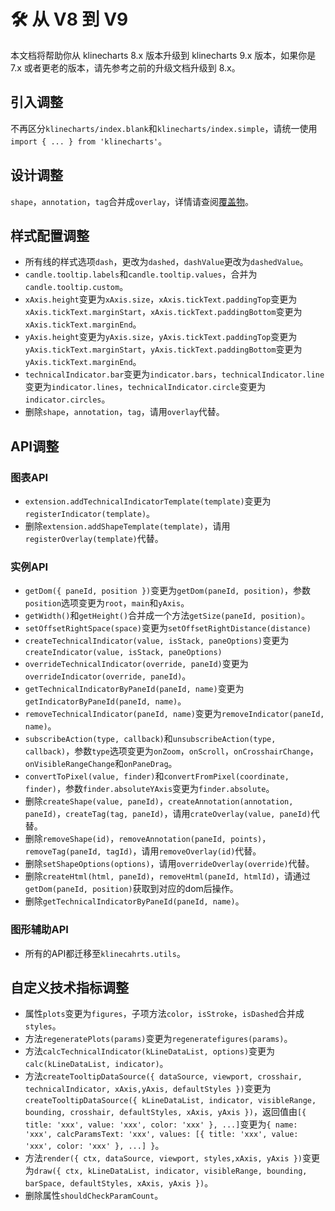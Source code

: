 # 🛠️ 从 V8 到 V9
本文档将帮助你从 klinecharts 8.x 版本升级到 klinecharts 9.x 版本，如果你是 7.x 或者更老的版本，请先参考之前的升级文档升级到 8.x。

## 引入调整
不再区分`klinecharts/index.blank`和`klinecharts/index.simple`，请统一使用`import { ... } from 'klinecharts'`。

## 设计调整
`shape`，`annotation`，`tag`合并成`overlay`，详情请查阅[覆盖物](overlay.md)。

## 样式配置调整
+ 所有线的样式选项`dash`，更改为`dashed`，`dashValue`更改为`dashedValue`。
+ `candle.tooltip.labels`和`candle.tooltip.values`，合并为`candle.tooltip.custom`。
+ `xAxis.height`变更为`xAxis.size`，`xAxis.tickText.paddingTop`变更为`xAxis.tickText.marginStart`，`xAxis.tickText.paddingBottom`变更为`xAxis.tickText.marginEnd`。
+ `yAxis.height`变更为`yAxis.size`，`yAxis.tickText.paddingTop`变更为`yAxis.tickText.marginStart`，`yAxis.tickText.paddingBottom`变更为`yAxis.tickText.marginEnd`。
+ `technicalIndicator.bar`变更为`indicator.bars`，`technicalIndicator.line`变更为`indicator.lines`，`technicalIndicator.circle`变更为`indicator.circles`。
+ 删除`shape`，`annotation`，`tag`，请用`overlay`代替。

## API调整

### 图表API
+ `extension.addTechnicalIndicatorTemplate(template)`变更为`registerIndicator(template)`。
+ 删除`extension.addShapeTemplate(template)`，请用`registerOverlay(template)`代替。

### 实例API
+ `getDom({ paneId, position })`变更为`getDom(paneId, position)`，参数`position`选项变更为`root`，`main`和`yAxis`。
+ `getWidth()`和`getHeight()`合并成一个方法`getSize(paneId, position)`。
+ `setOffsetRightSpace(space)`变更为`setOffsetRightDistance(distance)`
+ `createTechnicalIndicator(value, isStack, paneOptions)`变更为`createIndicator(value, isStack, paneOptions)`
+ `overrideTechnicalIndicator(override, paneId)`变更为`overrideIndicator(override, paneId)`。
+ `getTechnicalIndicatorByPaneId(paneId, name)`变更为`getIndicatorByPaneId(paneId, name)`。
+ `removeTechnicalIndicator(paneId, name)`变更为`removeIndicator(paneId, name)`。
+ `subscribeAction(type, callback)`和`unsubscribeAction(type, callback)`，参数`type`选项变更为`onZoom`，`onScroll`，`onCrosshairChange`，`onVisibleRangeChange`和`onPaneDrag`。
+ `convertToPixel(value, finder)`和`convertFromPixel(coordinate, finder)`，参数`finder.absoluteYAxis`变更为`finder.absolute`。
+ 删除`createShape(value, paneId)`，`createAnnotation(annotation, paneId)`，`createTag(tag, paneId)`，请用`crateOverlay(value, paneId)`代替。
+ 删除`removeShape(id)`，`removeAnnotation(paneId, points)`，`removeTag(paneId, tagId)`，请用`removeOverlay(id)`代替。
+ 删除`setShapeOptions(options)`，请用`overrideOverlay(override)`代替。
+ 删除`createHtml(html, paneId)`，`removeHtml(paneId, htmlId)`，请通过`getDom(paneId, position)`获取到对应的dom后操作。
+ 删除`getTechnicalIndicatorByPaneId(paneId, name)`。


### 图形辅助API
+ 所有的API都迁移至`klinecahrts.utils`。

## 自定义技术指标调整
+ 属性`plots`变更为`figures`，子项方法`color`，`isStroke`，`isDashed`合并成`styles`。
+ 方法`regeneratePlots(params)`变更为`regeneratefigures(params)`。
+ 方法`calcTechnicalIndicator(kLineDataList, options)`变更为`calc(kLineDataList, indicator)`。
+ 方法`createTooltipDataSource({ dataSource, viewport, crosshair, technicalIndicator, xAxis,yAxis, defaultStyles })`变更为`createTooltipDataSource({ kLineDataList, indicator, visibleRange, bounding, crosshair, defaultStyles, xAxis, yAxis })`，返回值由`[{ title: 'xxx', value: 'xxx', color: 'xxx' }, ...]`变更为`{ name: 'xxx', calcParamsText: 'xxx', values: [{ title: 'xxx', value: 'xxx', color: 'xxx' }, ...] }`。
+ 方法`render({ ctx, dataSource, viewport, styles,xAxis, yAxis })`变更为`draw({ ctx, kLineDataList, indicator, visibleRange, bounding, barSpace, defaultStyles, xAxis, yAxis })`。
+ 删除属性`shouldCheckParamCount`。
